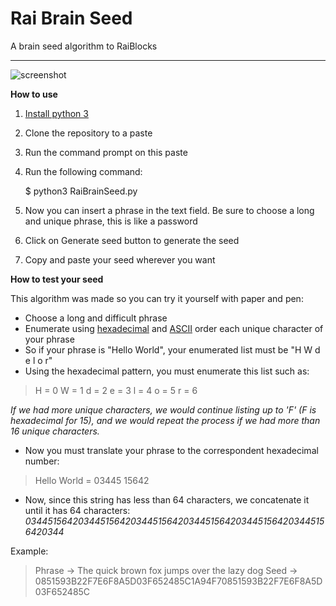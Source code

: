 # Rai Brain Seed
A brain seed algorithm to RaiBlocks

----

![screenshot](https://i.imgur.com/TZiGo5o.png)

**How to use**

 1. [Install python 3](https://www.python.org/downloads/)
 2. Clone the repository to a paste
 3. Run the command prompt on this paste
 4. Run the following command:

    $ python3 RaiBrainSeed.py

 5. Now you can insert a phrase in the text field. Be sure to choose a long and unique phrase, this is like a password
 6. Click on Generate seed button to generate the seed
 7. Copy and paste your seed wherever you want

**How to test your seed**

This algorithm was made so you can try it yourself with paper and pen:

 - Choose a long and difficult phrase
 - Enumerate using [hexadecimal](https://en.wikipedia.org/wiki/Hexadecimal) and [ASCII](http://knoow.net/wp-content/uploads/2016/01/ASCII-Table.png) order each unique character of your phrase
 - So if your phrase is "Hello World", your enumerated list must be "H W d e l o r"
 - Using the hexadecimal pattern, you must enumerate this list such as: 

> H = 0
> W = 1
> d = 2
> e = 3
> l = 4
> o = 5
> r = 6

*If we had more unique characters, we would continue listing up to 'F' (F is hexadecimal for 15), and we would repeat the process if we had more than 16 unique characters.*

 - Now you must translate your phrase to the correspondent hexadecimal number:

> Hello World = 03445 15642

 - Now, since this string has less than 64 characters, we concatenate it until it has 64 characters: 
 *0344515642034451564203445156420344515642034451564203445156420344*

Example:

> Phrase -> The quick brown fox jumps over the lazy dog
> Seed -> 0851593B22F7E6F8A5D03F652485C1A94F70851593B22F7E6F8A5D03F652485C


